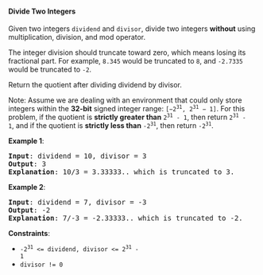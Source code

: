 #### Divide Two Integers

Given two integers `dividend` and `divisor`, divide two integers **without**
using multiplication, division, and mod operator.

The integer division should truncate toward zero, which means losing its
fractional part. For example, `8.345` would be truncated to `8`, and `-2.7335`
would be truncated to `-2`.

Return the quotient after dividing dividend by divisor.

Note: Assume we are dealing with an environment that could only store integers
within the **32-bit** signed integer range:
<code>[−2<sup>31</sup>, 2<sup>31</sup> − 1]</code>. For this problem, if the
quotient is **strictly greater than** <code>2<sup>31</sup> - 1</code>, then
return <code>2<sup>31</sup> - 1</code>, and if the quotient is **strictly less
than** <code>-2<sup>31</sup></code>, then return <code>-2<sup>31</sup></code>.

**Example 1**:

<pre><b>Input</b>: dividend = 10, divisor = 3
<b>Output</b>: 3
<b>Explanation</b>: 10/3 = 3.33333.. which is truncated to 3.
</pre>

**Example 2**:

<pre><b>Input</b>: dividend = 7, divisor = -3
<b>Output</b>: -2
<b>Explanation</b>: 7/-3 = -2.33333.. which is truncated to -2.
</pre>

**Constraints**:

- <code>-2<sup>31</sup> <= dividend, divisor <= 2<sup>31</sup> - 1</code>
- `divisor != 0`

